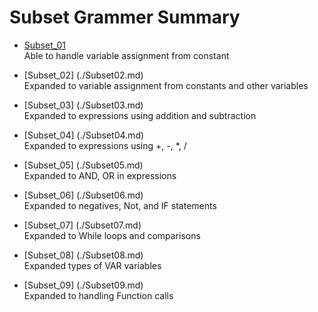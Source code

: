 # Subset Grammer Summary

- [Subset_01](./Subset01.md) 
<br>Able to handle variable assignment from constant

- [Subset_02] (./Subset02.md) 
<br> Expanded to variable assignment from constants and other variables

- [Subset_03] (./Subset03.md) 
<br> Expanded to expressions using addition and subtraction

- [Subset_04] (./Subset04.md) 
<br> Expanded to  expressions using +, -, *, /

- [Subset_05] (./Subset05.md) 
<br> Expanded to AND, OR in expressions

- [Subset_06] (./Subset06.md) 
<br> Expanded to negatives, Not, and IF statements

- [Subset_07] (./Subset07.md) 
<br> Expanded to While loops and comparisons

- [Subset_08] (./Subset08.md) 
<br>Expanded types of VAR variables

- [Subset_09] (./Subset09.md) 
<br> Expanded to handling Function calls
